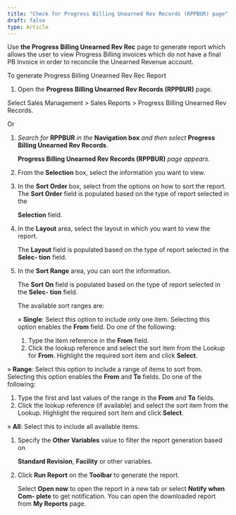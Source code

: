 ```yaml
---
title: "Check for Progress Billing Unearned Rev Records (RPPBUR) page"
draft: false
type: Article
---
```


Use **the Progress Billing Unearned Rev Rec** page to generate report which allows the user to view Progress Billing invoices which do not have a final PB Invoice in order to reconcile the Unearned Revenue account.

To generate Progress Billing Unearned Rev Rec Report

1.  Open the **Progress Billing Unearned Rev Records (RPPBUR)** page.

Select Sales Management > Sales Reports > Progress Billing Unearned Rev Records.

Or

1.  *Search for* **RPPBUR** *in the* **Navigation box** *and then select* **Progress Billing Unearned Rev Records**.

    **Progress Billing Unearned Rev Records (RPPBUR)** *page appears.*

2.  From the **Selection** box, select the information you want to view.
3.  In the **Sort Order** box, select from the options on how to sort the report. The **Sort Order** field is populated based on the type of report selected in the

    **Selection** field.

4.  In the **Layout** area, select the layout in which you want to view the report.

    The **Layout** field is populated based on the type of report selected in the **Selec- tion** field.

5.  In the **Sort Range** area, you can sort the information.

    The **Sort On** field is populated based on the type of report selected in the **Selec- tion** field.

    The available sort ranges are:

    » **Single**: Select this option to include only one item. Selecting this option enables the **From** field. Do one of the following:

    1.  Type the item reference in the **From** field.
    2.  Click the lookup reference and select the sort item from the Lookup for **From**. Highlight the required sort item and click **Select**.

» **Range**: Select this option to include a range of items to sort from. Selecting this option enables the **From** and **To** fields. Do one of the following:

1.  Type the first and last values of the range in the **From** and **To** fields.
2.  Click the lookup reference (if available) and select the sort item from the Lookup. Highlight the required sort item and click **Select**.

» **All**: Select this to include all available items.

1.  Specify the **Other Variables** value to filter the report generation based on

    **Standard Revision**, **Facility** or other variables.

2.  Click **Run Report** on the **Toolbar** to generate the report.

    Select **Open now** to open the report in a new tab or select **Notify when Com- plete** to get notification. You can open the downloaded report from **My Reports** page.